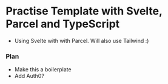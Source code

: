 # Practise Template with Svelte, Parcel and TypeScript
- Using Svelte with with Parcel. Will also use Tailwind :)

### Plan
- Make this a boilerplate 
- Add Auth0?
